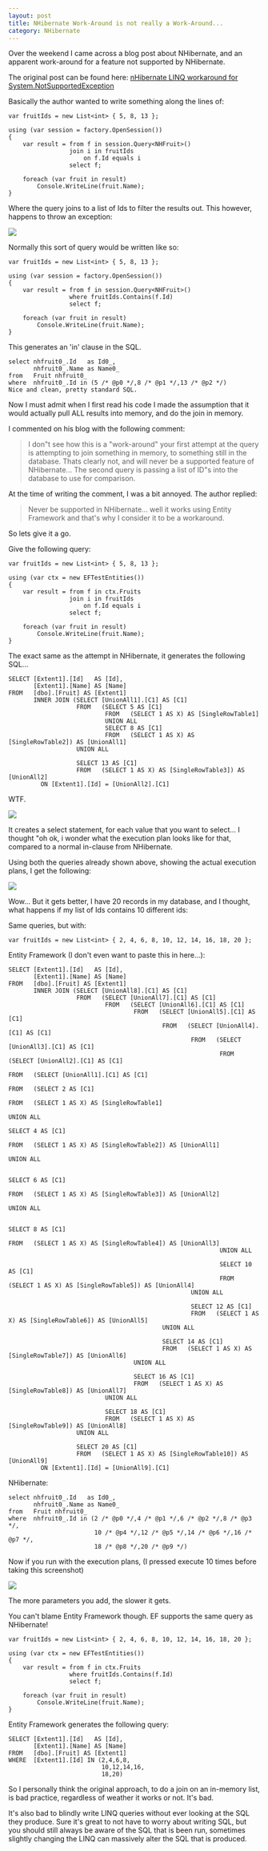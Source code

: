 ```yaml
---
layout: post
title: NHibernate Work-Around is not really a Work-Around...
category: NHibernate
---
```


Over the weekend I came across a blog post about NHibernate, and an apparent work-around for a feature not supported by NHibernate.

The original post can be found here: [nHibernate LINQ workaround for System.NotSupportedException](http://www.arrangeactassert.com/nhibernate-linq-workaround-for-system-notsupportedexception/)

Basically the author wanted to write something along the lines of:

    var fruitIds = new List<int> { 5, 8, 13 };
    
    using (var session = factory.OpenSession())
    {
        var result = from f in session.Query<NHFruit>()
                     join i in fruitIds
                         on f.Id equals i
                     select f;

        foreach (var fruit in result)
            Console.WriteLine(fruit.Name);
    }

Where the query joins to a list of Ids to filter the results out. This however, happens to throw an exception:

![](/images/nhibernate-workaround-1.png)

Normally this sort of query would be written like so:

    var fruitIds = new List<int> { 5, 8, 13 };
    
    using (var session = factory.OpenSession())
    {
        var result = from f in session.Query<NHFruit>()
                     where fruitIds.Contains(f.Id)
                     select f;

        foreach (var fruit in result)
            Console.WriteLine(fruit.Name);
    }

This generates an 'in' clause in the SQL.

    select nhfruit0_.Id   as Id0_,
           nhfruit0_.Name as Name0_
    from   Fruit nhfruit0_
    where  nhfruit0_.Id in (5 /* @p0 */,8 /* @p1 */,13 /* @p2 */)
    Nice and clean, pretty standard SQL.

Now I must admit when I first read his code I made the assumption that it would actually pull ALL results into memory, and do the join in memory.

I commented on his blog with the following comment:

> I don"t see how this is a "work-around" your first attempt at the query is attempting to join something in memory, to something still in the database. Thats clearly not, and will never be a supported feature of NHibernate... The second query is passing a list of ID"s into the database to use for comparison.

At the time of writing the comment, I was a bit annoyed. The author replied:

> Never be supported in NHibernate... well it works using Entity Framework and that's why I consider it to be a workaround.

So lets give it a go.

Give the following query:

    var fruitIds = new List<int> { 5, 8, 13 };
    
    using (var ctx = new EFTestEntities())
    {
        var result = from f in ctx.Fruits
                     join i in fruitIds
                         on f.Id equals i
                     select f;

        foreach (var fruit in result)
            Console.WriteLine(fruit.Name);
    }

The exact same as the attempt in NHibernate, it generates the following SQL...

    SELECT [Extent1].[Id]   AS [Id],
           [Extent1].[Name] AS [Name]
    FROM   [dbo].[Fruit] AS [Extent1]
           INNER JOIN (SELECT [UnionAll1].[C1] AS [C1]
                       FROM   (SELECT 5 AS [C1]
                               FROM   (SELECT 1 AS X) AS [SingleRowTable1]
                               UNION ALL
                               SELECT 8 AS [C1]
                               FROM   (SELECT 1 AS X) AS [SingleRowTable2]) AS [UnionAll1]
                       UNION ALL

                       SELECT 13 AS [C1]
                       FROM   (SELECT 1 AS X) AS [SingleRowTable3]) AS [UnionAll2]
             ON [Extent1].[Id] = [UnionAll2].[C1]

WTF.

![](/images/nhibernate-workaround-2.png)

It creates a select statement, for each value that you want to select... I thought "oh ok, i wonder what the execution plan looks like for that, compared to a normal in-clause from NHibernate.

Using both the queries already shown above, showing the actual execution plans, I get the following:

![](/images/nhibernate-workaround-3.png)

Wow... But it gets better, I have 20 records in my database, and I thought, what happens if my list of Ids contains 10 different ids:

Same queries, but with:

    var fruitIds = new List<int> { 2, 4, 6, 8, 10, 12, 14, 16, 18, 20 };

Entity Framework (I don't even want to paste this in here...):

    SELECT [Extent1].[Id]   AS [Id],
           [Extent1].[Name] AS [Name]
    FROM   [dbo].[Fruit] AS [Extent1]
           INNER JOIN (SELECT [UnionAll8].[C1] AS [C1]
                       FROM   (SELECT [UnionAll7].[C1] AS [C1]
                               FROM   (SELECT [UnionAll6].[C1] AS [C1]
                                       FROM   (SELECT [UnionAll5].[C1] AS [C1]
                                               FROM   (SELECT [UnionAll4].[C1] AS [C1]
                                                       FROM   (SELECT [UnionAll3].[C1] AS [C1]
                                                               FROM   (SELECT [UnionAll2].[C1] AS [C1]
                                                                       FROM   (SELECT [UnionAll1].[C1] AS [C1]
                                                                               FROM   (SELECT 2 AS [C1]
                                                                                       FROM   (SELECT 1 AS X) AS [SingleRowTable1]
                                                                                       UNION ALL
                                                                                       SELECT 4 AS [C1]
                                                                                       FROM   (SELECT 1 AS X) AS [SingleRowTable2]) AS [UnionAll1]
                                                                               UNION ALL

                                                                               SELECT 6 AS [C1]
                                                                               FROM   (SELECT 1 AS X) AS [SingleRowTable3]) AS [UnionAll2]
                                                                       UNION ALL

                                                                       SELECT 8 AS [C1]
                                                                       FROM   (SELECT 1 AS X) AS [SingleRowTable4]) AS [UnionAll3]
                                                               UNION ALL

                                                               SELECT 10 AS [C1]
                                                               FROM   (SELECT 1 AS X) AS [SingleRowTable5]) AS [UnionAll4]
                                                       UNION ALL

                                                       SELECT 12 AS [C1]
                                                       FROM   (SELECT 1 AS X) AS [SingleRowTable6]) AS [UnionAll5]
                                               UNION ALL

                                               SELECT 14 AS [C1]
                                               FROM   (SELECT 1 AS X) AS [SingleRowTable7]) AS [UnionAll6]
                                       UNION ALL

                                       SELECT 16 AS [C1]
                                       FROM   (SELECT 1 AS X) AS [SingleRowTable8]) AS [UnionAll7]
                               UNION ALL

                               SELECT 18 AS [C1]
                               FROM   (SELECT 1 AS X) AS [SingleRowTable9]) AS [UnionAll8]
                       UNION ALL

                       SELECT 20 AS [C1]
                       FROM   (SELECT 1 AS X) AS [SingleRowTable10]) AS [UnionAll9]
             ON [Extent1].[Id] = [UnionAll9].[C1]

NHibernate:

    select nhfruit0_.Id   as Id0_,
           nhfruit0_.Name as Name0_
    from   Fruit nhfruit0_
    where  nhfruit0_.Id in (2 /* @p0 */,4 /* @p1 */,6 /* @p2 */,8 /* @p3 */,
                            10 /* @p4 */,12 /* @p5 */,14 /* @p6 */,16 /* @p7 */,
                            18 /* @p8 */,20 /* @p9 */)
                        
Now if you run with the execution plans, (I pressed execute 10 times before taking this screenshot)

![](/images/nhibernate-workaround-4.png)

The more parameters you add, the slower it gets.

You can't blame Entity Framework though. EF supports the same query as NHibernate!

    var fruitIds = new List<int> { 2, 4, 6, 8, 10, 12, 14, 16, 18, 20 };
    
    using (var ctx = new EFTestEntities())
    {
        var result = from f in ctx.Fruits
                     where fruitIds.Contains(f.Id)
                     select f;

        foreach (var fruit in result)
            Console.WriteLine(fruit.Name);
    }

Entity Framework generates the following query:

    SELECT [Extent1].[Id]   AS [Id],
           [Extent1].[Name] AS [Name]
    FROM   [dbo].[Fruit] AS [Extent1]
    WHERE  [Extent1].[Id] IN (2,4,6,8,
                              10,12,14,16,
                              18,20)
                          
So I personally think the original approach, to do a join on an in-memory list, is bad practice, regardless of weather it works or not. It's bad.

It's also bad to blindly write LINQ queries without ever looking at the SQL they produce. Sure it's great to not have to worry about writing SQL, but you should still always be aware of the SQL that is been run, sometimes slightly changing the LINQ can massively alter the SQL that is produced.

